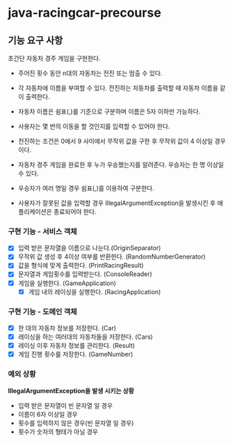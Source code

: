 # java-racingcar-precourse

## 기능 요구 사항

초간단 자동차 경주 게임을 구현한다.

* 주어진 횟수 동안 n대의 자동차는 전진 또는 멈출 수 있다.

* 각 자동차에 이름을 부여할 수 있다. 전진하는 자동차를 출력할 때 자동차 이름을 같이 출력한다.

* 자동차 이름은 쉼표(,)를 기준으로 구분하며 이름은 5자 이하만 가능하다.

* 사용자는 몇 번의 이동을 할 것인지를 입력할 수 있어야 한다.

* 전진하는 조건은 0에서 9 사이에서 무작위 값을 구한 후 무작위 값이 4 이상일 경우이다.

* 자동차 경주 게임을 완료한 후 누가 우승했는지를 알려준다. 우승자는 한 명 이상일 수 있다.

* 우승자가 여러 명일 경우 쉼표(,)를 이용하여 구분한다.

* 사용자가 잘못된 값을 입력할 경우 IllegalArgumentException을 발생시킨 후 애플리케이션은 종료되어야 한다.

### 구현 기능 - 서비스 객체
- [x] 입력 받은 문자열을 이름으로 나눈다.(OriginSeparator)
- [x] 무작위 값 생성 후 4이상 여부를 반환한다. (RandomNumberGenerator)
- [x] 값을 형식에 맞게 출력한다. (PrintRacingResult)
- [x] 문자열과 게임횟수를 입력받는다. (ConsoleReader)
- [x] 게임을 실행한다. (GameApplication)
  - [x] 게임 내의 레이싱을 실행한다. (RacingApplication)

### 구현 기능 - 도메인 객체
- [x] 한 대의 자동차 정보를 저장한다. (Car)
- [x] 레이싱을 하는 여러대의 자동차들을 저장한다. (Cars)
- [x] 레이싱 이후 자동차 정보를 관리한다. (Result)
- [x] 게임 진행 횟수를 저장한다. (GameNumber)

### 예외 상황
**IllegalArgumentException을 발생 시키는 상황**
* 입력 받은 문자열이 빈 문자열 일 경우
* 이름이 6자 이상일 경우
* 횟수를 입력하지 않은 경우(빈 문자열 일 경우)
* 횟수가 숫자의 형태가 아닐 경우
